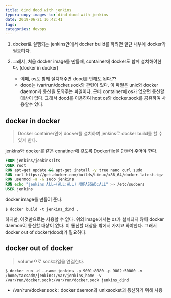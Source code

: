 ```yaml
---
title: dind dood with jenkins
typora-copy-images-to: dind dood with jenkins
date: 2019-06-21 16:42:41
tags:
categories: devops
---
```




1. docker로 실행되는 jenkins안에서 docker build를 하려면 일단 내부에 docker가 필요하다.

2. 그래서, 처음 docker image를 만들때, container에 docker도 함께 설치해야한다. (docker in docker)

   - 이때, os도 함께 설치해주면 dood를 안해도 된다.??
   - dood는 /var/run/docker.sock와 관련이 있다. 이 파일은 unix와 docker daemon과 통신을 도와주는 파일이다.
     근데 container에 os가 없으면 통신할 대상이 없다. 그래서 dood를 이용하여 host os와 docker.sock를 공유하여 사용할수 있다.

   

## docker in docker

> Docker container안에 docker를 설치하여 jenkins로 docker build를 할 수 있게 한다.



jenkins와 docker를 같은 conatiner에 갖도록 Dockerfile을 만들어 주어야 한다.

```dockerfile
FROM jenkins/jenkins:lts
USER root
RUN apt-get update && apt-get install -y tree nano curl sudo
RUN curl https://get.docker.com/builds/Linux/x86_64/docker-latest.tgz | tar xvz -C /tmp/ && mv /tmp/docker/docker /usr/bin/docker
RUN usermod -a -G sudo jenkins
RUN echo "jenkins ALL=(ALL:ALL) NOPASSWD:ALL" >> /etc/sudoers
USER jenkins
```

docker image를 만들어 준다.

```shell
$ docker build -t jenkins_dind .
```

하지만, 이것만으로는 사용할 수 없다. 위의 image에서는 os가 설치되지 않아 docker daemon이 통신할 대상이 없다. 이 통신할 대상을 밖에서 가지고 와야한다. 그래서 docker out of docker(dood)가 필요하다.



## docker out of docker

> volume으로 sock파일을 연결한다.

```shell
$ docker run -d --name jenkins -p 9001:8080 -p 9002:50000 -v /home/tacsadm/jenkins:/var/jenkins_home -v /var/run/docker.sock:/var/run/docker.sock jenkins_dind
```

- /var/run/docker.sock : docker daemon과 unixsocket과 통신하기 위해 사용